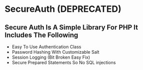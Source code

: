 # SecureAuth (DEPRECATED)
## Secure Auth Is A Simple Library For PHP It Includes The Following
- Easy To Use Authentication Class
- Password Hashing With Customizable Salt
- Session Logging (Bit Broken Easy Fix)
- Secure Prepared Statements So No SQL injections
